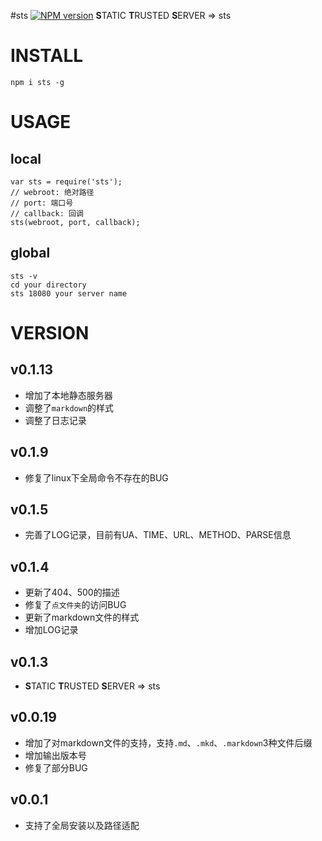 #sts [![NPM version](https://img.shields.io/npm/v/sts.svg?style=flat)](https://npmjs.org/package/sts)
**S**TATIC **T**RUSTED **S**ERVER => sts


# INSTALL
```
npm i sts -g
```

# USAGE

## local
```
var sts = require('sts');
// webroot: 绝对路径
// port: 端口号
// callback: 回调
sts(webroot, port, callback);
```

## global
```
sts -v 
cd your directory
sts 18080 your server name
```


# VERSION
## v0.1.13
* 增加了本地静态服务器
* 调整了`markdown`的样式
* 调整了日志记录

## v0.1.9
* 修复了linux下全局命令不存在的BUG

## v0.1.5
* 完善了LOG记录，目前有UA、TIME、URL、METHOD、PARSE信息

## v0.1.4
* 更新了404、500的描述
* 修复了`点文件夹`的访问BUG
* 更新了markdown文件的样式
* 增加LOG记录

## v0.1.3
* **S**TATIC **T**RUSTED **S**ERVER => sts

## v0.0.19
* 增加了对markdown文件的支持，支持`.md`、`.mkd`、`.markdown`3种文件后缀
* 增加输出版本号
* 修复了部分BUG

## v0.0.1
* 支持了全局安装以及路径适配